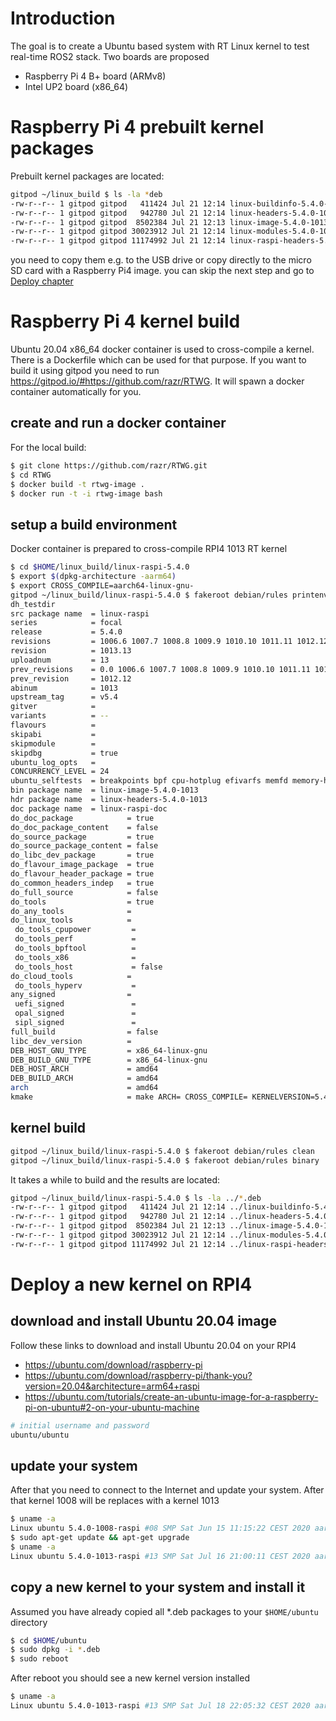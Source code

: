 # Introduction
The goal is to create a Ubuntu based system with RT Linux kernel to test real-time ROS2 stack. Two boards are proposed
* Raspberry Pi 4 B+ board (ARMv8)
* Intel UP2 board (x86_64)

# Raspberry Pi 4 prebuilt kernel packages
Prebuilt kernel packages are located:  
```bash
gitpod ~/linux_build $ ls -la *deb
-rw-r--r-- 1 gitpod gitpod   411424 Jul 21 12:14 linux-buildinfo-5.4.0-1013-raspi_5.4.0-1013.13_arm64.deb
-rw-r--r-- 1 gitpod gitpod   942780 Jul 21 12:14 linux-headers-5.4.0-1013-raspi_5.4.0-1013.13_arm64.deb
-rw-r--r-- 1 gitpod gitpod  8502384 Jul 21 12:13 linux-image-5.4.0-1013-raspi_5.4.0-1013.13_arm64.deb
-rw-r--r-- 1 gitpod gitpod 30023912 Jul 21 12:14 linux-modules-5.4.0-1013-raspi_5.4.0-1013.13_arm64.deb
-rw-r--r-- 1 gitpod gitpod 11174992 Jul 21 12:14 linux-raspi-headers-5.4.0-1013_5.4.0-1013.13_arm64.deb
```
you need to copy them e.g. to the USB drive or copy directly to the micro SD card with a Raspberry Pi4 image. you can skip the next step and go to [Deploy chapter](#Deploy-a-new-kernel-on-RPI4)
# Raspberry Pi 4 kernel build
Ubuntu 20.04 x86_64 docker container is used to cross-compile a kernel. There is a Dockerfile which can be used for that purpose. If you want to build it using gitpod you need to run https://gitpod.io/#https://github.com/razr/RTWG. It will spawn a docker container automatically for you.
## create and run a docker container
For the local build:
```bash
$ git clone https://github.com/razr/RTWG.git
$ cd RTWG
$ docker build -t rtwg-image .
$ docker run -t -i rtwg-image bash
```
## setup a build environment 
Docker container is prepared to cross-compile RPI4 1013 RT kernel 
```bash
$ cd $HOME/linux_build/linux-raspi-5.4.0
$ export $(dpkg-architecture -aarm64)
$ export CROSS_COMPILE=aarch64-linux-gnu-
gitpod ~/linux_build/linux-raspi-5.4.0 $ fakeroot debian/rules printenv
dh_testdir
src package name  = linux-raspi
series            = focal
release           = 5.4.0
revisions         = 1006.6 1007.7 1008.8 1009.9 1010.10 1011.11 1012.12 1013.13
revision          = 1013.13
uploadnum         = 13
prev_revisions    = 0.0 1006.6 1007.7 1008.8 1009.9 1010.10 1011.11 1012.12
prev_revision     = 1012.12
abinum            = 1013
upstream_tag      = v5.4
gitver            =
variants          = --
flavours          =
skipabi           =
skipmodule        =
skipdbg           = true
ubuntu_log_opts   =
CONCURRENCY_LEVEL = 24
ubuntu_selftests  = breakpoints bpf cpu-hotplug efivarfs memfd memory-hotplug mount net ptrace seccomp timers powerpc user ftrace
bin package name  = linux-image-5.4.0-1013
hdr package name  = linux-headers-5.4.0-1013
doc package name  = linux-raspi-doc
do_doc_package            = true
do_doc_package_content    = false
do_source_package         = true
do_source_package_content = false
do_libc_dev_package       = true
do_flavour_image_package  = true
do_flavour_header_package = true
do_common_headers_indep   = true
do_full_source            = false
do_tools                  = true
do_any_tools              =
do_linux_tools            =
 do_tools_cpupower         =
 do_tools_perf             =
 do_tools_bpftool          =
 do_tools_x86              =
 do_tools_host             = false
do_cloud_tools            =
 do_tools_hyperv           =
any_signed                =
 uefi_signed               =
 opal_signed               =
 sipl_signed               =
full_build                = false
libc_dev_version          =
DEB_HOST_GNU_TYPE         = x86_64-linux-gnu
DEB_BUILD_GNU_TYPE        = x86_64-linux-gnu
DEB_HOST_ARCH             = amd64
DEB_BUILD_ARCH            = amd64
arch                      = amd64
kmake                     = make ARCH= CROSS_COMPILE= KERNELVERSION=5.4.0-1013- CONFIG_DEBUG_SECTION_MISMATCH=y KBUILD_BUILD_VERSION=13 LOCALVERSION= localver-extra= CFLAGS_MODULE=-DPKG_ABI=1013
```
## kernel build 
```bash
gitpod ~/linux_build/linux-raspi-5.4.0 $ fakeroot debian/rules clean
gitpod ~/linux_build/linux-raspi-5.4.0 $ fakeroot debian/rules binary
```
It takes a while to build and the results are located:
```bash
gitpod ~/linux_build/linux-raspi-5.4.0 $ ls -la ../*.deb
-rw-r--r-- 1 gitpod gitpod   411424 Jul 21 12:14 ../linux-buildinfo-5.4.0-1013-raspi_5.4.0-1013.13_arm64.deb
-rw-r--r-- 1 gitpod gitpod   942780 Jul 21 12:14 ../linux-headers-5.4.0-1013-raspi_5.4.0-1013.13_arm64.deb
-rw-r--r-- 1 gitpod gitpod  8502384 Jul 21 12:13 ../linux-image-5.4.0-1013-raspi_5.4.0-1013.13_arm64.deb
-rw-r--r-- 1 gitpod gitpod 30023912 Jul 21 12:14 ../linux-modules-5.4.0-1013-raspi_5.4.0-1013.13_arm64.deb
-rw-r--r-- 1 gitpod gitpod 11174992 Jul 21 12:14 ../linux-raspi-headers-5.4.0-1013_5.4.0-1013.13_arm64.deb
```
# Deploy a new kernel on RPI4
## download and install Ubuntu 20.04 image 
Follow these links to download and install Ubuntu 20.04 on your RPI4
* https://ubuntu.com/download/raspberry-pi
* https://ubuntu.com/download/raspberry-pi/thank-you?version=20.04&architecture=arm64+raspi
* https://ubuntu.com/tutorials/create-an-ubuntu-image-for-a-raspberry-pi-on-ubuntu#2-on-your-ubuntu-machine
```bash
# initial username and password
ubuntu/ubuntu
```
## update your system
After that you need to connect to the Internet and update your system. After that kernel 1008 will be replaces with a kernel 1013
```bash
$ uname -a
Linux ubuntu 5.4.0-1008-raspi #08 SMP Sat Jun 15 11:15:22 CEST 2020 aarch64 aarch64 aarch64 GNU/Linux
$ sudo apt-get update && apt-get upgrade
$ uname -a
Linux ubuntu 5.4.0-1013-raspi #13 SMP Sat Jul 16 21:00:11 CEST 2020 aarch64 aarch64 aarch64 GNU/Linux
```
## copy a new kernel to your system and install it
Assumed you have already copied all *.deb packages to your ```$HOME/ubuntu``` directory
```bash
$ cd $HOME/ubuntu
$ sudo dpkg -i *.deb
$ sudo reboot
```
After reboot you should see a new kernel version installed
```bash
$ uname -a
Linux ubuntu 5.4.0-1013-raspi #13 SMP Sat Jul 18 22:05:32 CEST 2020 aarch64 aarch64 aarch64 GNU/Linux
```
